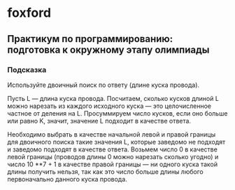 # foxford
## Практикум по программированию: подготовка к окружному этапу олимпиады ##
### Подсказка ###
Используйте двоичный поиск по ответу (длине куска провода).

Пусть L — длина куска провода. 
Посчитаем, сколько кусков длиной L можно нарезать из каждого исходного куска — 
это целочисленное частное от деления на L. 
Просуммируем число кусков, если оно больше или равно K, 
значит, значение L подходит в качестве ответа.

Необходимо выбрать в качестве начальной левой и правой 
границы для двоичного поиска такие значения L, 
которые заведомо не подходят и заведомо подходят в качестве ответа. 
Возьмем число 0 в качестве левой границы 
(проводов длины 0 можно нарезать сколько угодно) 
и число 10 **7 + 1 в качестве правой границы — 
ни одного куска такой длины получить нельзя, 
так как это число больше длины любого первоначально данного куска провода.
